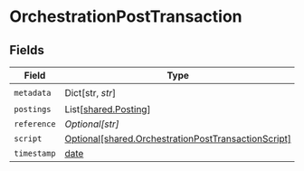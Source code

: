 # OrchestrationPostTransaction


## Fields

| Field                                                                                                            | Type                                                                                                             | Required                                                                                                         | Description                                                                                                      | Example                                                                                                          |
| ---------------------------------------------------------------------------------------------------------------- | ---------------------------------------------------------------------------------------------------------------- | ---------------------------------------------------------------------------------------------------------------- | ---------------------------------------------------------------------------------------------------------------- | ---------------------------------------------------------------------------------------------------------------- |
| `metadata`                                                                                                       | Dict[str, *str*]                                                                                                 | :heavy_check_mark:                                                                                               | N/A                                                                                                              | {"admin":"true"}                                                                                                 |
| `postings`                                                                                                       | List[[shared.Posting](../../models/shared/posting.md)]                                                           | :heavy_minus_sign:                                                                                               | N/A                                                                                                              |                                                                                                                  |
| `reference`                                                                                                      | *Optional[str]*                                                                                                  | :heavy_minus_sign:                                                                                               | N/A                                                                                                              | ref:001                                                                                                          |
| `script`                                                                                                         | [Optional[shared.OrchestrationPostTransactionScript]](../../models/shared/orchestrationposttransactionscript.md) | :heavy_minus_sign:                                                                                               | N/A                                                                                                              |                                                                                                                  |
| `timestamp`                                                                                                      | [date](https://docs.python.org/3/library/datetime.html#date-objects)                                             | :heavy_minus_sign:                                                                                               | N/A                                                                                                              |                                                                                                                  |